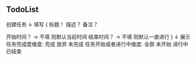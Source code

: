 ## TodoList


创建任务
  ↓
填写
{
  标题！
  描述？
  备注？
  
  开始时间？ -> 不填 则默认当前时间
  结束时间？ -> 不填 则默认一直进行
}
  ↓
  展示
    任务完成度维度: 完成 放弃 未完成
    任务开始或者进行中维度: 全部 未开始 进行中 已结束
  